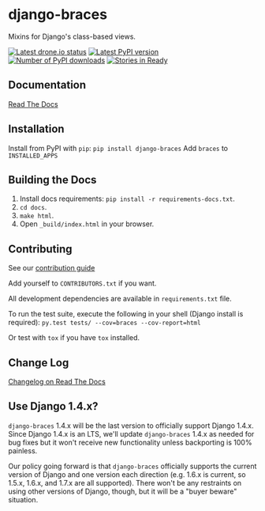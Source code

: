 # django-braces
Mixins for Django's class-based views.

[![Latest drone.io status](https://drone.io/github.com/brack3t/django-braces/status.png)](https://drone.io/github.com/brack3t/django-braces)
[![Latest PyPI version](https://pypip.in/v/django-braces/badge.png)](https://crate.io/packages/django-braces/)
[![Number of PyPI downloads](https://pypip.in/d/django-braces/badge.png)](https://crate.io/packages/django-braces/)
[![Stories in Ready](https://badge.waffle.io/brack3t/django-braces.png)](http://waffle.io/brack3t/django-braces)

## Documentation
[Read The Docs](http://django-braces.readthedocs.org/en/latest/index.html)

## Installation
Install from PyPI with `pip`: `pip install django-braces`
Add `braces` to `INSTALLED_APPS`

## Building the Docs
1. Install docs requirements: `pip install -r requirements-docs.txt`.
2. `cd docs`.
3. `make html`.
4. Open `_build/index.html` in your browser.

## Contributing

See our [contribution guide](https://django-braces.readthedocs.org/en/latest/contributing.html)

Add yourself to `CONTRIBUTORS.txt` if you want.

All development dependencies are available in `requirements.txt` file.

To run the test suite, execute the following in your shell (Django install is required):
`py.test tests/ --cov=braces --cov-report=html`

Or test with `tox` if you have `tox` installed.

## Change Log

[Changelog on Read The Docs](https://django-braces.readthedocs.org/en/latest/changelog.html)

## Use Django 1.4.x?

`django-braces` 1.4.x will be the last version to officially support Django 1.4.x. Since Django 1.4.x is an LTS, we'll update `django-braces` 1.4.x as needed for bug fixes but it won't receive new functionality unless backporting is 100% painless.

Our policy going forward is that `django-braces` officially supports the current version of Django and one version each direction (e.g. 1.6.x is current, so 1.5.x, 1.6.x, and 1.7.x are all supported). There won't be any restraints on using other versions of Django, though, but it will be a "buyer beware" situation.
